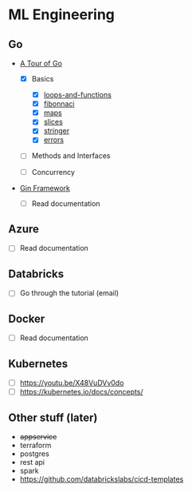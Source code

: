 # ML Engineering

## Go

* [A Tour of Go](https://tour.golang.org)

  * [x] Basics

    * [x] [loops-and-functions](go/exercises/exercise-loops-and-functions.go)
    * [x] [fibonnaci](go/exercises/exercise-fibonnaci-closure.go)
    * [x] [maps](go/exercises/exercise-maps.go)
    * [x] [slices](go/exercises/exercise-slices.go)
    * [x] [stringer](go/exercises/exercise-stringer.go)
    * [x] [errors](go/exercises/exercise-errors.go)

  * [ ] Methods and Interfaces
  * [ ] Concurrency

* [Gin Framework](github.com/gin-gonic/gin)

  * [ ] Read documentation

## Azure

* [ ] Read documentation

## Databricks

* [ ] Go through the tutorial (email)

## Docker

* [ ] Read documentation

## Kubernetes

* [ ] <https://youtu.be/X48VuDVv0do>
* [ ] <https://kubernetes.io/docs/concepts/>

## Other stuff (later)

* ~~appservice~~
* terraform
* postgres
* rest api
* spark
* https://github.com/databrickslabs/cicd-templates
